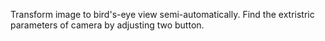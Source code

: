 Transform image to bird's-eye view semi-automatically. 
Find the extristric parameters of camera  by adjusting two button.
